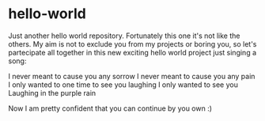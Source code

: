 # hello-world
Just another hello world repository. Fortunately this one it's not like the others.
My aim is not to exclude you from my projects or boring you, so let's partecipate all together
in this new exciting hello world project just singing a song:

I never meant to cause you any sorrow
I never meant to cause you any pain
I only wanted to one time to see you laughing
I only wanted to see you
Laughing in the purple rain

Now I am pretty confident that you can continue by you own :)


